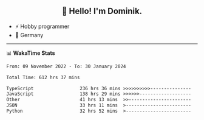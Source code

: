 <h2 align="center">👋 Hello! I'm Dominik.</h2>

- ⚡ Hobby programmer
- 📍 Germany

---
📊 **WakaTime Stats**
<!--START_SECTION:waka-->

```txt
From: 09 November 2022 - To: 30 January 2024

Total Time: 612 hrs 37 mins

TypeScript                 236 hrs 36 mins >>>>>>>>>>---------------   38.62 %
JavaScript                 138 hrs 29 mins >>>>>>-------------------   22.61 %
Other                      41 hrs 13 mins  >>-----------------------   06.73 %
JSON                       33 hrs 11 mins  >------------------------   05.42 %
Python                     32 hrs 52 mins  >------------------------   05.37 %
```

<!--END_SECTION:waka-->
